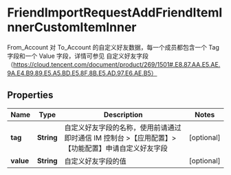 

# FriendImportRequestAddFriendItemInnerCustomItemInner

From_Account 对 To_Account 的自定义好友数据，每一个成员都包含一个 Tag 字段和一个 Value 字段，详情可参见 自定义好友字段（https://cloud.tencent.com/document/product/269/1501#.E8.87.AA.E5.AE.9A.E4.B9.89.E5.A5.BD.E5.8F.8B.E5.AD.97.E6.AE.B5）

## Properties

| Name | Type | Description | Notes |
|------------ | ------------- | ------------- | -------------|
|**tag** | **String** | 自定义好友字段的名称，使用前请通过即时通信 IM 控制台 &gt;【应用配置】&gt;【功能配置】申请自定义好友字段 |  [optional] |
|**value** | **String** | 自定义好友字段的值 |  [optional] |



